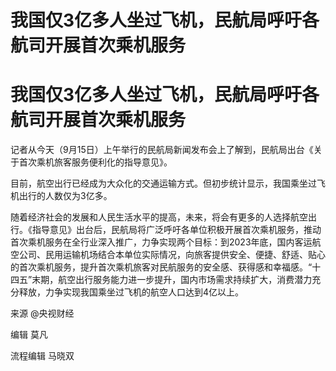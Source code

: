 # 我国仅3亿多人坐过飞机，民航局呼吁各航司开展首次乘机服务

# 我国仅3亿多人坐过飞机，民航局呼吁各航司开展首次乘机服务

记者从今天（9月15日）上午举行的民航局新闻发布会上了解到，民航局出台《关于首次乘机旅客服务便利化的指导意见》。

目前，航空出行已经成为大众化的交通运输方式。但初步统计显示，我国乘坐过飞机出行的人数仅为3亿多。

随着经济社会的发展和人民生活水平的提高，未来，将会有更多的人选择航空出行。《指导意见》出台后，民航局将广泛呼吁各单位积极开展首次乘机服务，推动首次乘机服务在全行业深入推广，力争实现两个目标：到2023年底，国内客运航空公司、民用运输机场结合本单位实际情况，向旅客提供安全、便捷、舒适、贴心的首次乘机服务，提升首次乘机旅客对民航服务的安全感、获得感和幸福感。“十四五”末期，航空出行服务能力进一步提升，国内市场需求持续扩大，消费潜力充分释放，力争实现我国乘坐过飞机的航空人口达到4亿以上。

来源 @央视财经

编辑 莫凡

流程编辑 马晓双

